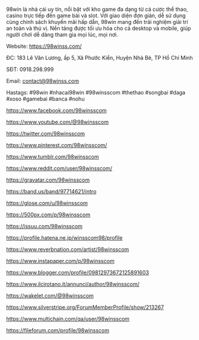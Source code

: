 98win là nhà cái uy tín, nổi bật với kho game đa dạng từ cá cược thể thao, casino trực tiếp đến game bài và slot. Với giao diện đơn giản, dễ sử dụng cùng chính sách khuyến mãi hấp dẫn, 98win mang đến trải nghiệm giải trí an toàn và thú vị. Nền tảng được tối ưu hóa cho cả desktop và mobile, giúp người chơi dễ dàng tham gia mọi lúc, mọi nơi.



Website: https://98winss.com/

ĐC: 183 Lê Văn Lương, ấp 5, Xã Phước Kiển, Huyện Nhà Bè, TP Hồ Chí Minh

SĐT: 0918.298.999

Email: contact@98winss.com

Hastags: #98win #nhacai98win #98winsscom #thethao #songbai #daga #xoso #gamebai #banca #nohu



https://www.facebook.com/98winsscom

https://www.youtube.com/@98winsscom

https://twitter.com/98winsscom

https://www.pinterest.com/98winsscom/

https://www.tumblr.com/98winsscom

https://www.reddit.com/user/98winsscom/

https://gravatar.com/98winsscom

https://band.us/band/97714621/intro

https://glose.com/u/98winsscom

https://500px.com/p/98winsscom

https://issuu.com/98winsscom

https://profile.hatena.ne.jp/winsscom98/profile

https://www.reverbnation.com/artist/98winsscom

https://www.instapaper.com/p/98winsscom

https://www.blogger.com/profile/09812973672125891603

https://www.ilcirotano.it/annunci/author/98winsscom/

https://wakelet.com/@98winsscom

https://www.silverstripe.org/ForumMemberProfile/show/213267

https://www.multichain.com/qa/user/98winsscom

https://fileforum.com/profile/98winsscom

